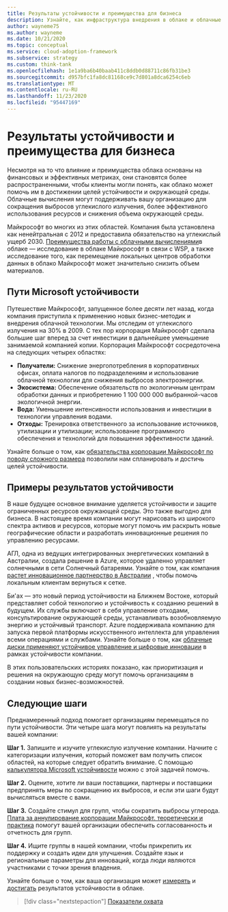 ```yaml
---
title: Результаты устойчивости и преимущества для бизнеса
description: Узнайте, как инфраструктура внедрения в облаке и облачные вычисления могут помочь вам сократить выбросы выбросов, использовать ресурсы более эффективно и уменьшить объем окружающей среды.
author: wayneme75
ms.author: wayneme
ms.date: 10/21/2020
ms.topic: conceptual
ms.service: cloud-adoption-framework
ms.subservice: strategy
ms.custom: think-tank
ms.openlocfilehash: 1e1a9ba6b40baab411c8ddb0d88711c86fb31be3
ms.sourcegitcommit: d957bfc1fa8dc81168ce9c7d801a8dca6254c6eb
ms.translationtype: MT
ms.contentlocale: ru-RU
ms.lasthandoff: 11/23/2020
ms.locfileid: "95447169"
---
```

<!-- docutune:casing AGL WSP -->
<!-- cSpell:ignore AGL Bee'ah WSP -->

# <a name="sustainability-outcomes-and-benefits-for-business"></a>Результаты устойчивости и преимущества для бизнеса

Несмотря на то что влияние и преимущества облака основаны на финансовых и эффективных метриках, они становятся более распространенными, чтобы клиенты могли понять, как облако может помочь им в достижении целей устойчивости и окружающей среды. Облачные вычисления могут поддерживать вашу организацию для сокращения выбросов углекислого излучения, более эффективного использования ресурсов и снижения объема окружающей среды.

Майкрософт во многих из этих областей. Компания была установлена как ненейтральная с 2012 и предоставила обязательство на углекислый ущерб 2030. [Преимущества работы с облачными вычислениями](https://download.microsoft.com/download/7/3/9/739BC4AD-A855-436E-961D-9C95EB51DAF9/Microsoft_Cloud_Carbon_Study_2018.pdf)в облаке — исследование в облаке Майкрософт в связи с WSP, а также исследование того, как перемещение локальных центров обработки данных в облако Майкрософт может значительно снизить объем материалов.

## <a name="the-microsoft-sustainability-journey"></a>Пути Microsoft устойчивости

Путешествие Майкрософт, запущенное более десяти лет назад, когда компания приступила к применению новых бизнес-методик и внедрения облачной технологии. Мы отследим от углекислого излучения на 30% в 2009. С тех пор корпорация Майкрософт сделала большие шаг вперед за счет инвестиции в дальнейшее уменьшение занимаемой компанией копии. Корпорация Майкрософт сосредоточена на следующих четырех областях:

- **Получатели:** Снижение энергопотребления в корпоративных офисах, оплата налогов по подразделениям и использование облачной технологии для снижения выбросов электроэнергии.
- **Экосистема:** Обеспечение обязательств по экологичным центрам обработки данных и приобретению 1 100 000 000 выбранной-часов экологичной энергии.
- **Вода:** Уменьшение интенсивности использования и инвестиции в технологии управления водами.
- **Отходы:** Тренировка ответственного за использование источников, утилизации и утилизации; использование программного обеспечения и технологий для повышения эффективности зданий.

Узнайте больше о том, как [обязательства корпорации Майкрософт по поводу сложного размера](https://www.microsoft.com/sustainability/approach) позволили нам спланировать и достичь целей устойчивости.

## <a name="examples-of-sustainability-outcomes"></a>Примеры результатов устойчивости

В наше будущее основное внимание уделяется устойчивости и защите ограниченных ресурсов окружающей среды. Это также выгодно для бизнеса. В настоящее время компании могут нарисовать из широкого спектра активов и ресурсов, которые могут помочь им раскрыть новые географические области и разработать инновационные решения по управлению ресурсами.

АГЛ, одна из ведущих интегрированных энергетических компаний в Австралии, создала решение в Azure, которое удаленно управляет солнечными в сети Солнечный батареями. Узнайте о том, как компания [растет инновационное партнерство в Австралии](https://customers.microsoft.com/doclink/847171-agl-energy-azure-en-australia) , чтобы помочь локальным клиентам вернуться к сетке.

Би'ах — это новый период устойчивости на Ближнем Востоке, который представляет собой технологию и устойчивость к созданию решений в будущем. Их службы включают в себя управление отходами, консультирование окружающей среды, устанавливать возобновляемую энергию и устойчивый транспорт. Azure поддерживала компанию для запуска первой платформы искусственного интеллекта для управления всеми операциями и службами. Узнайте больше о том, как [облачные диски применяют устойчивое управление и цифровые инновации](https://customers.microsoft.com/doclink/739894-beeah-sharjah-environment-professional-services-azure-united-arab-emirates) в рамках устойчивости компании.

В этих пользовательских историях показано, как приоритизация и решения на окружающую среду могут помочь организациям в создании новых бизнес-возможностей.

## <a name="next-steps"></a>Следующие шаги

Преднамеренный подход помогает организациям перемещаться по пути устойчивости. Эти четыре шага могут повлиять на результаты вашей компании:

**Шаг 1.** Запишите и изучите углекислую излучение компании. Начните с категоризации излучения, который поможет вам получить список областей, на которые следует обратить внимание. С помощью [калькулятора Microsoft устойчивости](https://www.microsoft.com/sustainability/sustainability-guide/sustainability-calculator) можно с этой задачей помочь.

**Шаг 2.** Оцените, хотите ли ваши поставщики, партнеры и поставщики предпринять меры по сокращению их выбросов, и если эти шаги будут вычисляться вместе с вами.

**Шаг 3.** Создайте стимул для групп, чтобы сократить выбросы углерода. [Плата за аннулирование корпорации Майкрософт. теоретически и практика](https://download.microsoft.com/documents/en-us/csr/environment/microsoft_carbon_fee_guide.pdf) помогут вашей организации обеспечить согласованность и отчетность для групп.

**Шаг 4.** Ищите группы в нашей компании, чтобы прикрепить их поддержку и создать идеи для улучшения. Создайте язык и региональные параметры для инноваций, когда люди являются участниками с точки зрения владения.

Узнайте больше о том, как ваша организация может [измерять](./okr.md) и [достигать](./reach-outcomes.md) результатов устойчивости в облаке.

> [!div class="nextstepaction"]
> [Показатели охвата](./reach-outcomes.md)
